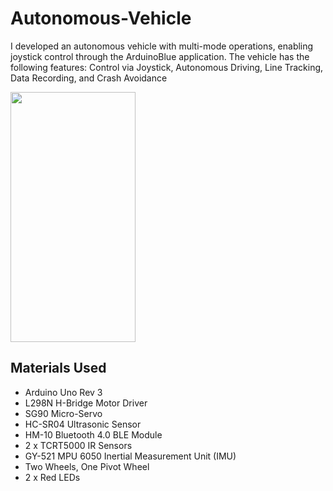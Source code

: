 # Autonomous-Vehicle
I developed an autonomous vehicle with multi-mode operations, enabling joystick control through the ArduinoBlue application. The vehicle has the following features: Control via Joystick, Autonomous Driving, Line Tracking, Data Recording, and Crash Avoidance



<img src="https://github.com/christiandi0r/Autonomous-Vehicle/assets/109180938/e9f51056-9443-47a9-8dfc-d4eca7257916" width="200" height="400">






## Materials Used
- Arduino Uno Rev 3
- L298N H-Bridge Motor Driver
- SG90 Micro-Servo
- HC-SR04 Ultrasonic Sensor
- HM-10 Bluetooth 4.0 BLE Module
- 2 x TCRT5000 IR Sensors
- GY-521 MPU 6050 Inertial Measurement Unit (IMU)
- Two Wheels, One Pivot Wheel
- 2 x Red LEDs
